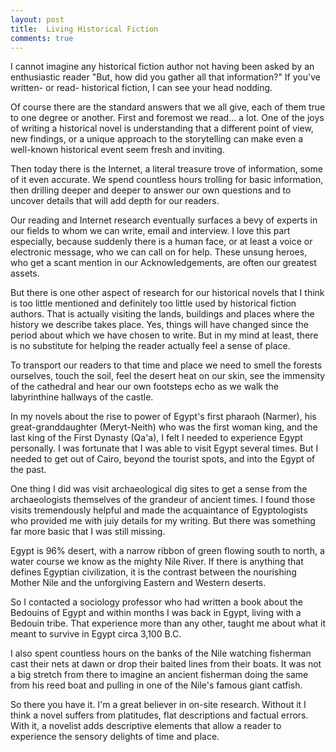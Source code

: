 ```yaml
---
layout: post
title: 	Living Historical Fiction
comments: true
---
```


I cannot imagine any historical fiction author not having been asked by an enthusiastic reader "But, how did you gather all that information?" If you've written- or read- historical fiction, I can see your head nodding. 

Of course there are the standard answers that we all give, each of them true to one degree or another. First and foremost we read… a lot. One of the joys of writing a historical novel is understanding that a different point of view, new findings, or a unique approach to the storytelling can make even a well-known historical event seem fresh and inviting.

<!--more-->

Then today there is the Internet, a literal treasure trove of information, some of it even accurate. We spend countless hours trolling for basic information, then drilling deeper and deeper to answer our own questions and to uncover details that will add depth for our readers.

Our reading and Internet research eventually surfaces a bevy of experts in our fields to whom we can write, email and interview. I love this part especially, because suddenly there is a human face, or at least a voice or electronic message, who we can call on for help. These unsung heroes, who get a scant mention in our Acknowledgements, are often our greatest assets. 

But there is one other aspect of research for our historical novels that I think is too little mentioned and definitely too little used by historical fiction authors. That is actually visiting the lands, buildings and places where the history we describe takes place. Yes, things will have changed since the period about which we have chosen to write. But in my mind at least, there is no substitute for helping the reader actually feel a sense of place. 

To transport our readers to that time and place we need to smell the forests ourselves, touch the soil, feel the desert heat on our skin, see the immensity of the cathedral and hear our own footsteps echo as we walk the labyrinthine hallways of the castle. 

In my novels about the rise to power of Egypt's first pharaoh (Narmer), his great-granddaughter (Meryt-Neith) who was the first woman king, and the last king of the First Dynasty (Qa'a), I felt I needed to experience Egypt personally. I was fortunate that I was able to visit Egypt several times. But I needed to get out of Cairo, beyond the tourist spots, and into the Egypt of the past.

One thing I did was visit archaeological dig sites to get a sense from the archaeologists themselves of the grandeur of ancient times. I found those visits tremendously helpful and made the acquaintance of Egyptologists who provided me with juiy details for my writing. But there was something far more basic that I was still missing.

Egypt is 96% desert, with a narrow ribbon of green flowing south to north, a water course we know as the mighty Nile River. If there is anything that defines Egyptian civilization, it is the contrast between the nourishing Mother Nile and the unforgiving Eastern and Western deserts.

So I contacted a sociology professor who had written a book about the Bedouins of Egypt and within months I was back in Egypt, living with a Bedouin tribe. That experience more than any other, taught me about what it meant to survive in Egypt circa 3,100 B.C. 

I also spent countless hours on the banks of the Nile watching fisherman cast their nets at dawn or drop their baited lines from their boats. It was not a big stretch from there to imagine an ancient fisherman doing the same from his reed boat and pulling in one of the Nile's famous giant catfish.  

So there you have it. I'm a great believer in on-site research. Without it I think a novel suffers from platitudes, flat descriptions and factual errors. With it, a novelist adds descriptive elements that allow a reader to experience the sensory delights of time and place. 

